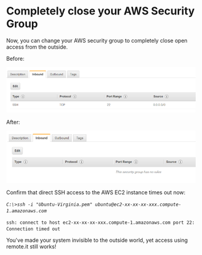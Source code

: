 # Completely close your AWS Security Group

Now, you can change your AWS security group to completely close open access from the outside.

Before:

![](../../.gitbook/assets/image%20%28241%29.png)

After:

![](../../.gitbook/assets/image%20%2884%29.png)

Confirm that direct SSH access to the AWS EC2 instance times out now:

_`C:\>ssh -i "Ubuntu-Virginia.pem" ubuntu@ec2-xx-xx-xx-xxx.compute-1.amazonaws.com`_ 

`ssh: connect to host ec2-xx-xx-xx-xxx.compute-1.amazonaws.com port 22: Connection timed out`

You've made your system invisible to the outside world, yet access using remote.it still works!




